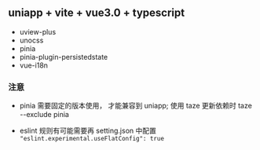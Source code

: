 ## uniapp + vite + vue3.0 + typescript

* uview-plus
* unocss
* pinia
* pinia-plugin-persistedstate
* vue-i18n

### 注意

+ pinia 需要固定的版本使用， 才能兼容到 uniapp; 使用 taze 更新依赖时 taze --exclude pinia

+ eslint 规则有可能需要再 setting.json 中配置 `"eslint.experimental.useFlatConfig": true`
